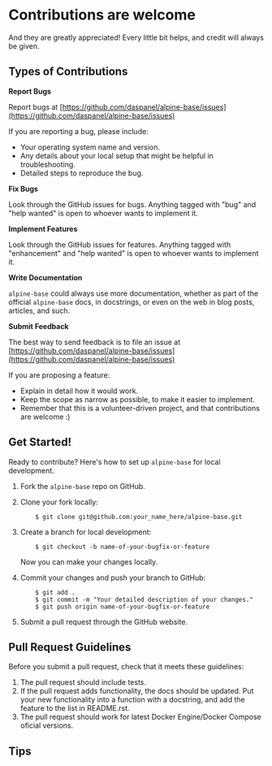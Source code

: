 
# Contributions are welcome

And they are greatly appreciated! Every
little bit helps, and credit will always be given.

## Types of Contributions

__Report Bugs__

Report bugs at 
[https://github.com/daspanel/alpine-base/issues](https://github.com/daspanel/alpine-base/issues)

If you are reporting a bug, please include:

* Your operating system name and version.
* Any details about your local setup that might be helpful in troubleshooting.
* Detailed steps to reproduce the bug.

__Fix Bugs__

Look through the GitHub issues for bugs. Anything tagged with "bug"
and "help wanted" is open to whoever wants to implement it.

__Implement Features__

Look through the GitHub issues for features. Anything tagged with "enhancement"
and "help wanted" is open to whoever wants to implement it.

__Write Documentation__

`alpine-base` could always use more documentation, whether as part of the
official `alpine-base` docs, in docstrings, or even on the web in blog posts,
articles, and such.

__Submit Feedback__

The best way to send feedback is to file an issue at 
[https://github.com/daspanel/alpine-base/issues](https://github.com/daspanel/alpine-base/issues)

If you are proposing a feature:

* Explain in detail how it would work.
* Keep the scope as narrow as possible, to make it easier to implement.
* Remember that this is a volunteer-driven project, and that contributions
  are welcome :)

Get Started!
------------

Ready to contribute? Here's how to set up `alpine-base` for local development.

 1. Fork the `alpine-base` repo on GitHub.
 2. Clone your fork locally:

     <!-- language: lang-bash -->

            $ git clone git@github.com:your_name_here/alpine-base.git

 3. Create a branch for local development:

     <!-- language: lang-bash -->

            $ git checkout -b name-of-your-bugfix-or-feature

     Now you can make your changes locally.

 4. Commit your changes and push your branch to GitHub:

     <!-- language: lang-bash -->

            $ git add .
            $ git commit -m "Your detailed description of your changes."
            $ git push origin name-of-your-bugfix-or-feature

 5. Submit a pull request through the GitHub website.

Pull Request Guidelines
-----------------------

Before you submit a pull request, check that it meets these guidelines:

1. The pull request should include tests.
2. If the pull request adds functionality, the docs should be updated. Put
   your new functionality into a function with a docstring, and add the
   feature to the list in README.rst.
3. The pull request should work for latest Docker Engine/Docker Compose oficial versions.

Tips
----


